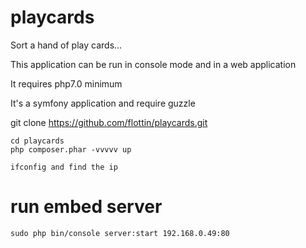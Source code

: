 # playcards

Sort a hand of play cards...

This application can be run in console mode and in a web application

It requires php7.0 minimum

It's a symfony application and require guzzle

git clone https://github.com/flottin/playcards.git

```
cd playcards
php composer.phar -vvvvv up
```

```
ifconfig and find the ip
```

# run embed server
```
sudo php bin/console server:start 192.168.0.49:80
```
